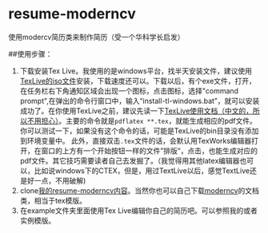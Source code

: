 # resume-moderncv
使用modercv简历类来制作简历（受一个华科学长启发）

##使用步骤：
1. 下载安装Tex Live。我使用的是windows平台，找半天安装文件，建议使用[TexLive的iso文件](http://tug.org/texlive/acquire-iso.html)安装，下载速度还可以。下载以后，有个exe文件，打开，在任务栏右下角通知区域会出现一个图标，点击图标，选择"command prompt",在弹出的命令行窗口中，输入“install-tl-windows.bat”，就可以安装成功了。在你使用TexLive之前，建议先读一下[TexLive使用文档（中文的，所以不用担心）](http://tug.org/texlive/doc/texlive-zh-cn/)。主要的命令就是``pdflatex **.tex``，就能生成相应的pdf文件。你可以测试一下，如果没有这个命令的话，可能是TexLive的bin目录没有添加到环境变量中。 此外，直接双击``.tex``文件的话，会默认用TexWorks编辑器打开，在窗口的上方有一个开始按钮一样的文件”排版“，点击，也能生成对应的pdf文件。其它技巧需要读者自己去发掘了。（我觉得用其他latex编辑器也可以，比如说windows下的CTEX，但是，用过TextLive以后，感觉TextLive还是好一点，不用破解)
2. clone[我的resume-moderncv内容](https://github.com/wutongjie23hao/resume-moderncv)。当然你也可以自己下载[moderncv](http://www.ctan.org/tex-archive/macros/latex/contrib/moderncv)的文档类，相当于tex模版。
3. 在example文件夹里面使用Tex Live编辑你自己的简历吧。可以参照我的或者实例模版。
